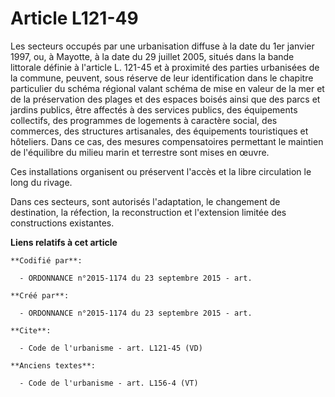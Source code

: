 # Article L121-49

Les secteurs occupés par une urbanisation diffuse à la date du 1er janvier 1997, ou, à Mayotte, à la date du 29 juillet 2005,
situés dans la bande littorale définie à l'article L. 121-45 et à proximité des parties urbanisées de la commune, peuvent,
sous réserve de leur identification dans le chapitre particulier du schéma régional valant schéma de mise en valeur de la mer
et de la préservation des plages et des espaces boisés ainsi que des parcs et jardins publics, être affectés à des services
publics, des équipements collectifs, des programmes de logements à caractère social, des commerces, des structures
artisanales, des équipements touristiques et hôteliers. Dans ce cas, des mesures compensatoires permettant le maintien de
l'équilibre du milieu marin et terrestre sont mises en œuvre. 

Ces installations organisent ou préservent l'accès et la libre circulation le long du rivage. 

Dans ces secteurs, sont autorisés l'adaptation, le changement de destination, la réfection, la reconstruction et l'extension
limitée des constructions existantes.

**Liens relatifs à cet article**

	**Codifié par**:

	  - ORDONNANCE n°2015-1174 du 23 septembre 2015 - art.

	**Créé par**:

	  - ORDONNANCE n°2015-1174 du 23 septembre 2015 - art.

	**Cite**:

	  - Code de l'urbanisme - art. L121-45 (VD)

	**Anciens textes**:

	  - Code de l'urbanisme - art. L156-4 (VT)
